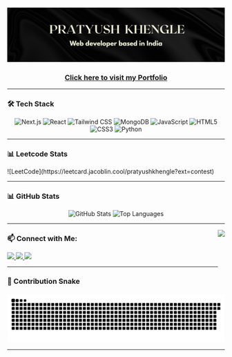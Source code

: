 ![Banner](banner2.png)


<h3 align="center"><a href="https://pratyush-s-portfolio.vercel.app/" target="_blank">Click here to visit my Portfolio</a></h3>

---

### 🛠️ Tech Stack

<div align="center">
  <img src="https://cdn.jsdelivr.net/gh/devicons/devicon/icons/nextjs/nextjs-original.svg" height="30" alt="Next.js" />
  <img src="https://cdn.jsdelivr.net/gh/devicons/devicon/icons/react/react-original.svg" height="30" alt="React" />
  <img src="https://skillicons.dev/icons?i=tailwind" height="30" alt="Tailwind CSS" />
  <img src="https://cdn.jsdelivr.net/gh/devicons/devicon/icons/mongodb/mongodb-original.svg" height="30" alt="MongoDB" />
  <img src="https://cdn.jsdelivr.net/gh/devicons/devicon/icons/javascript/javascript-original.svg" height="30" alt="JavaScript" />
  <img src="https://cdn.jsdelivr.net/gh/devicons/devicon/icons/html5/html5-original.svg" height="30" alt="HTML5" />
  <img src="https://cdn.jsdelivr.net/gh/devicons/devicon/icons/css3/css3-original.svg" height="30" alt="CSS3" />
  <img src="https://cdn.jsdelivr.net/gh/devicons/devicon/icons/python/python-original.svg" height="30" alt="Python" />
</div>

---

### 📊 Leetcode Stats

<div align="center">
  
</div>
![LeetCode](https://leetcard.jacoblin.cool/pratyushkhengle?ext=contest)

---

### 📊 GitHub Stats

<div align="center">
  <img src="https://github-readme-stats.vercel.app/api?username=prat-amaze&show_icons=true&theme=dracula&include_all_commits=true&count_private=true&hide_border=true" height="150" alt="GitHub Stats" />
  <img src="https://github-readme-stats.vercel.app/api/top-langs/?username=prat-amaze&layout=compact&theme=dracula&hide_border=true" height="150" alt="Top Languages" />
</div>

---

<img align="right" height="150" src="https://media.giphy.com/media/v1.Y2lkPWVjZjA1ZTQ3NnJhOG1jb2F0azBianowdWxvMXM5dXJ2cWI0NjhlNHZ2c2Nyb201cCZlcD12MV9naWZzX3NlYXJjaCZjdD1n/OLPQ6z2hlHmwFc4Hso/giphy.gif" />

### 📫 Connect with Me:

<div align="left">
  <a href="https://www.linkedin.com/in/pratyush-khengle-b53837169/" target="_blank">
    <img src="https://img.shields.io/badge/LinkedIn-0077B5?style=for-the-badge&logo=linkedin&logoColor=white" height="35" />
  </a>
  <a href="https://www.instagram.com/pratyu_sh/" target="_blank">
    <img src="https://img.shields.io/badge/Instagram-E4405F?style=for-the-badge&logo=instagram&logoColor=white" height="35" />
  </a>
  <a href="mailto:pratyushkhengle@gmail.com" target="_blank">
    <img src="https://img.shields.io/badge/Gmail-D14836?style=for-the-badge&logo=gmail&logoColor=white" height="35" />
  </a>
</div>

---

### 🐍 Contribution Snake

<picture>
  <source media="(prefers-color-scheme: dark)" srcset="https://raw.githubusercontent.com/prat-amaze/prat-amaze/output/github-snake-dark.svg" />
  <source media="(prefers-color-scheme: light)" srcset="https://raw.githubusercontent.com/prat-amaze/prat-amaze/output/github-snake.svg" />
  <img src="https://raw.githubusercontent.com/prat-amaze/prat-amaze/output/github-snake.svg" alt="Snake animation" />
</picture>

---
